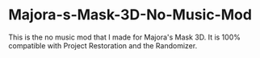 # Majora-s-Mask-3D-No-Music-Mod
This is the no music mod that I made for Majora's Mask 3D. It is 100% compatible with Project Restoration and the Randomizer.
